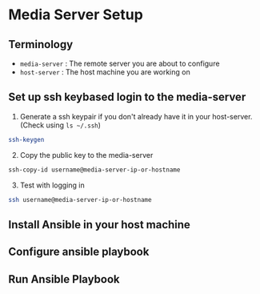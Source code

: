 # Media Server Setup

## Terminology
- `media-server` : The remote server you are about to configure
- `host-server` : The host machine you are working on


## Set up ssh keybased login to the media-server

1. Generate a ssh keypair if you don't already have it in your host-server. (Check using `ls ~/.ssh`)
```bash
ssh-keygen
```
2. Copy the public key to the media-server

```bash 
ssh-copy-id username@media-server-ip-or-hostname
```

3. Test with logging in
```bash
ssh username@media-server-ip-or-hostname
```

## Install Ansible in your host machine

## Configure ansible playbook

## Run Ansible Playbook
